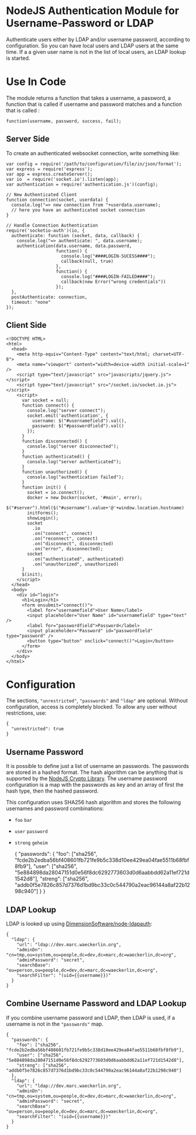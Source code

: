 # NodeJS Authentication Module for Username-Password or LDAP

Authenticate users either by LDAP and/or username password, according to configuration. So you can have local users and LDAP users at the same time. If a a given user name is not in the list of local users, an LDAP lookup is started.

# Use In Code

The module returns a function that takes a username, a password, a function that is called if username and password matches and a function that is called :

    function(username, password, success, fail);

## Server Side

To create an authenticated websocket connection, write something like:

    var config = require('/path/to/configuration/file/in/json/format');
    var express = require('express');
    var app = express.createServer();
    var io  = require('socket.io').listen(app);
    var authentication = require('authentication.js')(config);

    // New Authenticated Client
    function connection(socket, userdata) {
      console.log("=> new connection from "+userdata.username);
      // here you have an authenticated socket connection
    }
    
    // Handle Connection Authentication
    require('socketio-auth')(io, {
      authenticate: function (socket, data, callback) {
        console.log("=> authenticate: ", data.username);
        authentication(data.username, data.password,
                       function() {
                         console.log("####LOGIN-SUCESS####");
                         callback(null, true)
                       },
                       function() {
                         console.log("####LOGIN-FAILED####");
                         callback(new Error("wrong credentials"))
                       });
      },
      postAuthenticate: connection,
      timeout: "none"
    });

## Client Side

    <!DOCTYPE HTML>
    <html>
      <head>
        <meta http-equiv="Content-Type" content="text/html; charset=UTF-8">
        <meta name="viewport" content="width=device-width initial-scale=1" />
        <script type="text/javascript" src="javascripts/jquery.js"></script>
        <script type="text/javascript" src="/socket.io/socket.io.js"></script>
        <script>
          var socket = null;
          function connect() {
            console.log("server connect");
            socket.emit('authentication', {
              username: $("#usernamefield").val(),
              password: $("#passwordfield").val()
            });
          }
          function disconnected() {
            console.log("server disconnected");
          }
          function authenticated() {
            console.log("server authenticated");
          }
          function unauthorized() {
            console.log("authentication failed");
          }
          function init() {
            socket = io.connect();
            docker = new Docker(socket, '#main', error);
            $("#server").html($("#username").value+'@'+window.location.hostname)
            initForms();
            showLogin();
            socket
              .io
              .on("connect", connect)
              .on("reconnect", connect)
              .on("disconnect", disconnected)
              .on("error", disconnected);
            socket
              .on("authenticated", authenticated)
              .on("unauthorized", unauthorized)
          }
          $(init);
        </script>
      </head>
      <body>
        <div id="login">
          <h1>Login</h1>
          <form onsubmit="connect()">
            <label for="usernamefield">User Name</label>
            <input placeholder="User Name" id="usernamefield" type="text" />
            <label for="passwordfield">Password</label>
            <input placeholder="Password" id="passwordfield" type="password" />
            <button type="button" onclick="connect()">Login</button>
          </form>
        </div>
      </body>
    </html>

# Configuration

The sections, `"unrestricted"`, `"passwords"` and `"ldap"` are optional. Without configuration, access is completely blocked. To allow any user without restrictions, use:

    {
      "unrestricted": true
    }

## Username Password

It is possible to define just a list of username an passwords. The passwords are stored in a hashed format. The hash algorithm can be anything that is supported by the [NodeJS Crypto Library](https://nodejs.org/api/crypto.html). The username password configuration is a map with the passwords as key and an array of first the hash type, then the hashed password.

This configuration uses SHA256 hash algorithm and stores the following usernames and password combinations:

  * `foo` `bar`
  * `user` `password`
  * `streng` `geheim`


    {
      "passwords": {
        "foo": ["sha256", "fcde2b2edba56bf408601fb721fe9b5c338d10ee429ea04fae5511b68fbf8fb9"],
        "user": ["sha256", "5e884898da28047151d0e56f8dc6292773603d0d6aabbdd62a11ef721d1542d8"],
        "streng": ["sha256", "addb0f5e7826c857d7376d1bd9bc33c0c544790a2eac96144a8af22b1298c940"]
      }
    }

## LDAP Lookup

LDAP is looked up using [DimensionSoftware/node-ldapauth](https://github.com/DimensionSoftware/node-ldapauth.git):

    {
      "ldap": {
        "url": "ldap://dev.marc.waeckerlin.org",
        "adminDn": "cn=tmp,ou=system,ou=people,dc=dev,dc=marc,dc=waeckerlin,dc=org",
        "adminPassword": "secret",
        "searchBase": "ou=person,ou=people,dc=dev,dc=marc,dc=waeckerlin,dc=org",
        "searchFilter": "(uid={{username}})"
      }
    }

## Combine Username Password and LDAP Lookup

If you combine username password and LDAP, then LDAP is used, if a username is not in the `"passwords"` map.

    {
      "passwords": {
        "foo": ["sha256", "fcde2b2edba56bf408601fb721fe9b5c338d10ee429ea04fae5511b68fbf8fb9"],
        "user": ["sha256", "5e884898da28047151d0e56f8dc6292773603d0d6aabbdd62a11ef721d1542d8"],
        "streng": ["sha256", "addb0f5e7826c857d7376d1bd9bc33c0c544790a2eac96144a8af22b1298c940"]
      },
      "ldap": {
        "url": "ldap://dev.marc.waeckerlin.org",
        "adminDn": "cn=tmp,ou=system,ou=people,dc=dev,dc=marc,dc=waeckerlin,dc=org",
        "adminPassword": "secret",
        "searchBase": "ou=person,ou=people,dc=dev,dc=marc,dc=waeckerlin,dc=org",
        "searchFilter": "(uid={{username}})"
      }
    }
